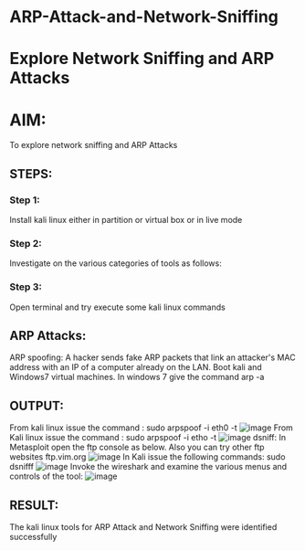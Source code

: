 # ARP-Attack-and-Network-Sniffing
# Explore Network Sniffing and ARP Attacks

# AIM:

To explore network sniffing and ARP Attacks

## STEPS:

### Step 1:

Install kali linux either in partition or virtual box or in live mode

### Step 2:

Investigate on the various categories of tools as follows:


### Step 3:
Open terminal and try execute some kali linux commands

## ARP Attacks:  
ARP spoofing: A hacker sends fake ARP packets that link an attacker's MAC address with an IP of a computer already on the LAN. 
Boot kali and Windows7 virtual machines.
In windows 7 give the command arp -a
## OUTPUT:
From kali linux issue the command : sudo arpspoof -i eth0 -t
![image](https://github.com/gowriganeshns/ARP-Attack-and-Network-Sniffing/assets/131433133/4441e68f-8b9e-4a5d-a369-5aa673e06f2f)
From Kali linux issue the command : sudo arpspoof -i etho -t 
![image](https://github.com/gowriganeshns/ARP-Attack-and-Network-Sniffing/assets/131433133/11280e19-939f-4e60-bdaa-112cf83881b7)
dsniff: In Metasploit open the ftp console as below. Also you can try other ftp websites ftp.vim.org
![image](https://github.com/gowriganeshns/ARP-Attack-and-Network-Sniffing/assets/131433133/90142c2e-f0d4-46fb-9ac7-d9eb6502c090)
In Kali issue the following commands: sudo dsnifff
![image](https://github.com/gowriganeshns/ARP-Attack-and-Network-Sniffing/assets/131433133/526a9746-561e-47af-8da8-f3aea123be11)
Invoke the wireshark and examine the various menus and controls of the tool:
![image](https://github.com/gowriganeshns/ARP-Attack-and-Network-Sniffing/assets/131433133/5ab3363c-812f-4496-ab53-6df2f07a3aee)
## RESULT:
The kali linux tools for ARP Attack and Network Sniffing were identified successfully
